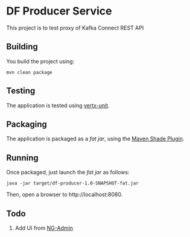 # DF Producer Service

This project is to test proxy of Kafka Connect REST API

## Building

You build the project using:

```
mvn clean package
```

## Testing

The application is tested using [vertx-unit](http://vertx.io/docs/vertx-unit/java/).

## Packaging

The application is packaged as a _fat jar_, using the 
[Maven Shade Plugin](https://maven.apache.org/plugins/maven-shade-plugin/).

## Running

Once packaged, just launch the _fat jar_ as follows:

```
java -jar target/df-producer-1.0-SNAPSHOT-fat.jar
```

Then, open a browser to http://localhost:8080.


## Todo
1. Add UI from [NG-Admin](https://github.com/marmelab/ng-admin)